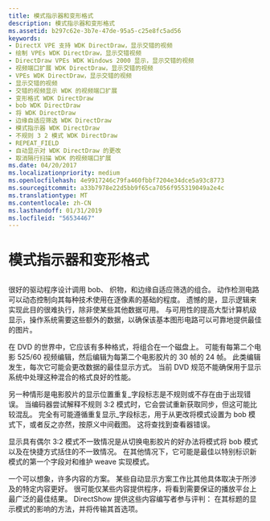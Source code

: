 ```yaml
---
title: 模式指示器和变形格式
description: 模式指示器和变形格式
ms.assetid: b297c62e-3b7e-47de-95a5-c25e8fc5ad56
keywords:
- DirectX VPE 支持 WDK DirectDraw，显示交错的视频
- 绘制 VPEs WDK DirectDraw，显示交错视频
- DirectDraw VPEs WDK Windows 2000 显示，显示交错的视频
- 视频端口扩展 WDK DirectDraw，显示交错的视频
- VPEs WDK DirectDraw，显示交错的视频
- 显示交错的视频
- 交错的视频显示 WDK 的视频端口扩展
- 变形格式 WDK DirectDraw
- bob WDK DirectDraw
- 将 WDK DirectDraw
- 边缘自适应筛选 WDK DirectDraw
- 模式指示器 WDK DirectDraw
- 不规则 3 2 模式 WDK DirectDraw
- REPEAT_FIELD
- 自动显示对 WDK DirectDraw 的更改
- 取消隔行扫描 WDK 的视频端口扩展
ms.date: 04/20/2017
ms.localizationpriority: medium
ms.openlocfilehash: 4e9917246c79fa460fbbf7204e34dce5a93c8773
ms.sourcegitcommit: a33b7978e22d5bb9f65ca7056f955319049a2e4c
ms.translationtype: MT
ms.contentlocale: zh-CN
ms.lasthandoff: 01/31/2019
ms.locfileid: "56534467"
---
```

# <a name="mode-indicator-and-anamorphic-format"></a>模式指示器和变形格式


## <span id="ddk_mode_indicator_and_anamorphic_format_gg"></span><span id="DDK_MODE_INDICATOR_AND_ANAMORPHIC_FORMAT_GG"></span>


很好的驱动程序设计调用 bob、 织物，和边缘自适应筛选的组合。 动作检测电路可以动态控制向其每种技术使用在逐像素的基础的程度。 遗憾的是，显示逻辑来实现此目的很难执行，除非使某些其他数据可用。 与可用性的提高大型计算机级显示，操作系统需要这些额外的数据，以确保该基本图形电路可以可靠地提供最佳的图片。

在 DVD 的世界中，它应该有多种格式，将组合在一个磁盘上。 可能有每第二个电影 525/60 视频编辑，然后编辑为每第二个电影胶片的 30 帧的 24 帧。 此类编辑发生，每次它可能会更改数据的最佳显示方式。 当前 DVD 规范不能确保用于显示系统中处理这种混合的格式良好的性能。

另一种情形是电影胶片的显示位置重复\_字段标志是不规则或不存在由于出现错误。 当编码器尝试解释不规则 3:2 模式时，它会尝试重新获取同步，但这可能比较混乱。 完全有可能遵循重复显示\_字段标志，用于从更改将模式设置为 bob 模式下，或者反之亦然，按原义中间截图。 这将查找到查看器错误。

显示具有偶尔 3:2 模式不一致情况是从切换电影胶片的好办法将模式将 bob 模式以及在快捷方式括住的不一致情况。 在其他情况下，它可能是最佳以特别标识新模式的第一个字段对和维护 weave 实现模式。

一个可以想象，许多内容的方案。 某些自动显示方案工作比其他具体取决于所涉及的特定内容更好。 很可能仅某些内容提供程序，将看到需要保证的播放平台上最广泛的最佳结果。 DirectShow 提供这些内容编写者参与评判： 在其标题的显示模式的影响的方法，并将传输其首选项。

 

 





